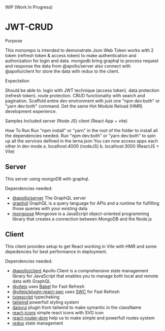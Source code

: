 WIP (Work In Progress)

# JWT-CRUD

Purpose

This monorepo is intended to demonstrate Json Web Token works with 2 token (refresh token & access token) to make authentication and authorization for login and data. mongodb bring graphql to process request and response the data from @apollo/server also connect with @apollo/client for store the data with redux to the client.

Expectation

Should be able to:
login with JWT technique (access token).
data protection (refresh token).
route protection.
CRUD functionality with search and pagination.
Scaffold entire dev environment with just one "npm dev:both" or "yarn dev:both" command.
Get the same Hot Module Reload (HMR) development experience.

Samples Included
server (Node JS)
client (React App + vite)

How To Run
Run "npm install" or "yarn" in the root of the folder to install all the dependencies needed.
Run "npm dev:both" or "yarn dev:both" to spin up all the services defined in the lerna.json
You can now access apps each other in dev mode a. localhost:4000 (nodeJS) b. localhost:3000 (ReactJS + Vite)

## Server

This server using mongoDB with graphql.

Dependencies needed:

- [@apollo/server](https://www.apollographql.com/docs/apollo-server/) The GraphQL server
- [graphql](https://graphql.org/) GraphQL is a query language for APIs and a runtime for fulfilling those queries with your existing data
- [mongoose](https://mongoosejs.com/) Mongoose is a JavaScript object-oriented programming library that creates a connection between MongoDB and the Node.js

## Client

This client provides setup to get React working in Vite with HMR and some depedencies for best performance in deployment.

Dependencies needed:

- [@apollo/client](https://www.apollographql.com/docs/react/) Apollo Client is a comprehensive state management library for JavaScript that enables you to manage both local and remote data with GraphQL
- [@vitejs](https://github.com/vitejs/vite-plugin-react/blob/main/packages/plugin-react/README.md) uses [Babel](https://babeljs.io/) for Fast Refresh
- [@vitejs/plugin-react-swc](https://github.com/vitejs/vite-plugin-react-swc) uses [SWC](https://swc.rs/) for Fast Refresh
- [typescript](https://www.typescriptlang.org/) typecheking
- [tailwind](https://tailwindcss.com) powerfull styling system
- [daisyui](https://daisyui.com) plugin from tailwind to make symantic in the className
- [react-icons](https://react-icons.github.io/react-icons) simple react icons with SVG icon
- [react-router-dom](https://reactrouter.com/) help us to make simple and powerfull routes system
- [redux](https://redux-toolkit.js.org) state management

